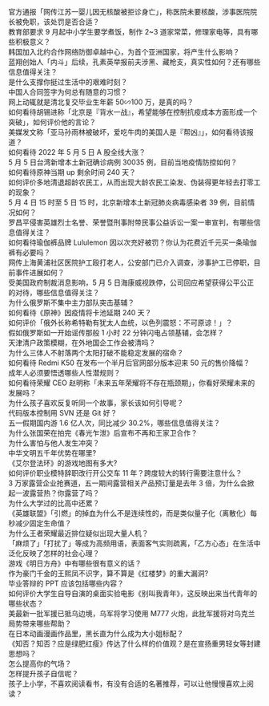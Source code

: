 官方通报「网传江苏一婴儿因无核酸被拒诊身亡」，称医院未要核酸，涉事医院院长被免职，该处罚是否合适？  
教育部要求 9 月起中小学生要学煮饭，制作 2~3 道家常菜，修理家电等，具有哪些积极意义？  
韩国加入北约合作网络防御卓越中心，为首个亚洲国家，将产生什么影响？  
蓝翔创始人「内斗」后续，孔素英举报前夫涉黑、藏枪支，真实性如何？还有哪些信息值得关注？  
是什么支撑你挺过生活中的艰难时刻？  
中国人合同签字为何总有随意的习惯？  
网上动辄就是清北复交毕业生年薪 50∽100 万，是真的吗？  
如何看待胡锡进称「北京是『背水一战』，希望能够在控制抗疫成本方面形成一个突破」，如何评价他的言论？  
美媒发文称「亚马孙雨林被破坏，爱吃牛肉的美国人是『帮凶』」，如何看待该报道？  
如何看待 2022 年 5 月 5 日 A 股全线大涨？  
5 月 5 日台湾新增本土新冠确诊病例 30035 例，目前当地疫情防控如何？  
如何看待原神当期 up 剩余时间 240 天？  
如何评价多地清退超龄农民工，从而出现大龄农民工染发、伪装得更年轻去打零工的现象？  
5 月 4 日 15 时至 5 日 15 时，北京新增本土新冠肺炎病毒感染者 39 例，目前情况如何？  
罗昌平侵害英雄烈士名誉、荣誉暨刑事附带民事公益诉讼一案一审宣判，有哪些信息值得关注？  
如何看待瑜伽裤品牌 Lululemon 因以次充好被罚？你认为花费近千元买一条瑜伽裤有必要吗？  
网传上海黄浦社区医院护工殴打老人，公安部门已介入调查，涉事护工已停职，目前事件进展如何？  
受美国政府制裁消息影响，5 月 5 日海康威视跌停，公司回应希望获得公平公正的对待，哪些信息值得关注？  
为什么俄罗斯不集中主力部队突击基辅？  
如何看待《原神》因疫情将卡池延期 240 天？  
如何评价「俄外长称希特勒有犹太人血统，以色列震怒：不可原谅！」？  
假如俄罗斯如一开始谣传那般 1 小时 22 分钟闪电占领基辅，会怎样？  
天津清户政策模糊，在外地国企工作会被清吗？  
为什么三体人不射落两个太阳打破不能稳定发展的宿命？  
如何看待 Redmi K50 在发布一个半月后官网部分版本迎来 50 元的售价降幅？  
成年人必须要悟透哪些人性潜规则？  
如何看待荣耀 CEO 赵明称「未来五年荣耀将不存在瓶颈期」，你看好荣耀未来的发展吗？  
为什么孩子喜欢反复听同一个故事，家长该如何引导呢？  
代码版本控制用 SVN 还是 Git 好？  
五一假期国内游 1.6 亿人次，同比减少 30.2%，哪些信息值得关注？  
为什么张国荣在拍完《春光乍泄》后宣布不再和王家卫合作？  
为什么害怕与他人发生冲突？  
中华文明五千年优势在哪里?  
《艾尔登法环》的游戏地图有多大?  
如何评价职业模特辞职改行开公交车 11 年？跨度较大的转行需要注意什么？  
3 万家露营企业抢赛道，五一期间露营相关产品预订量是去年 3 倍，为什么会掀起一波露营热？你露营了吗？  
为什么大学过的比高中还累？  
《英雄联盟》「引燃」的掉血为什么不是连续性的，而是类似量子化（离散化）每秒减少固定生命值？  
为什么王者荣耀最近排位疑似出现大量人机？  
「麻烦了」「打扰了」等成为高频用语，表面客气实则疏离，「乙方心态」在生活中泛化反映了怎样的社会心理？  
游戏《明日方舟》中有哪些很有意义的话？  
作为豪门千金的王熙凤不识字，算不算是《红楼梦》的重大漏洞?  
毕业答辩的 PPT 应该包括哪些内容？  
如何评价大学生自导自演的桌面实验电影《别叫我青年》，这反映出来当代青年的哪些状态？  
美最新一批军援已抵乌边境，乌军将学习使用 M777 火炮，此批军援将对乌克兰局势带来哪些帮助？  
在日本动画漫画作品里，黑长直为什么成为大小姐标配？  
《知否？知否？应是绿肥红瘦》传达了什么样的价值观？是在宣扬重男轻女等封建思想吗？  
怎么提高你的气场？  
怎样提升孩子自信呢？  
孩子上小学，不喜欢阅读看书，有没有合适的名著推荐，可以让他慢慢喜欢上阅读？  

